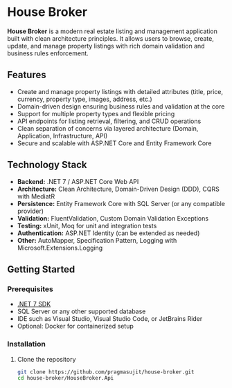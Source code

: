 # House Broker

**House Broker** is a modern real estate listing and management application built with clean architecture principles. It allows users to browse, create, update, and manage property listings with rich domain validation and business rules enforcement.

## Features

- Create and manage property listings with detailed attributes (title, price, currency, property type, images, address, etc.)
- Domain-driven design ensuring business rules and validation at the core
- Support for multiple property types and flexible pricing
- API endpoints for listing retrieval, filtering, and CRUD operations
- Clean separation of concerns via layered architecture (Domain, Application, Infrastructure, API)
- Secure and scalable with ASP.NET Core and Entity Framework Core

## Technology Stack

- **Backend:** .NET 7 / ASP.NET Core Web API
- **Architecture:** Clean Architecture, Domain-Driven Design (DDD), CQRS with MediatR
- **Persistence:** Entity Framework Core with SQL Server (or any compatible provider)
- **Validation:** FluentValidation, Custom Domain Validation Exceptions
- **Testing:** xUnit, Moq for unit and integration tests
- **Authentication:** ASP.NET Identity (can be extended as needed)
- **Other:** AutoMapper, Specification Pattern, Logging with Microsoft.Extensions.Logging

## Getting Started

### Prerequisites

- [.NET 7 SDK](https://dotnet.microsoft.com/en-us/download/dotnet/7.0)
- SQL Server or any other supported database
- IDE such as Visual Studio, Visual Studio Code, or JetBrains Rider
- Optional: Docker for containerized setup

### Installation

1. Clone the repository

   ```bash
   git clone https://github.com/pragmasujit/house-broker.git
   cd house-broker/HouseBroker.Api
